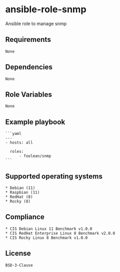 # ansible-role-snmp

Ansible role to manage snmp


## Requirements

    None


## Dependencies

    None


## Role Variables

    None


## Example playbook

    ```yaml
    ---
    - hosts: all

      roles:
          - foolean/snmp
    ```


## Supported operating systems

    * Debian (11)
    * Raspbian (11)
    * RedHat (8)
    * Rocky (8)


## Compliance

    * CIS Debian Linux 11 Benchmark v1.0.0
    * CIS RedHat Enterprise Linux 8 Benchmark v2.0.0
    * CIS Rocky Linux 8 Benchmark v1.0.0


## License

    BSD-3-Clause
